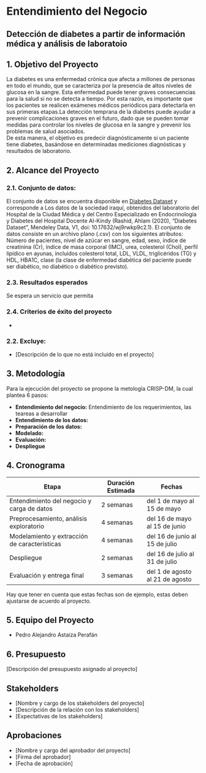 # Entendimiento del Negocio

## Detección de diabetes a partir de información médica y análisis de laboratoio  

## 1. Objetivo del Proyecto
La diabetes es una enfermedad crónica que afecta a millones de personas en todo el mundo, que se caracteriza por la presencia de altos niveles de glucosa en la sangre. Esta enfermedad puede tener graves consecuencias para la salud si no se detecta a tiempo. Por esta razón, es importante que los pacientes se realicen exámenes médicos periódicos para detectarla en sus primeras etapas.La detección temprana de la diabetes puede ayudar a prevenir complicaciones graves en el futuro, dado que se pueden tomar medidas para controlar los niveles de glucosa en la sangre y prevenir los problemas de salud asociados.<br>
De esta manera, el objetivo es predecir diagnósticamente si un paciente tiene diabetes, basándose en determinadas mediciones diagnósticas y resultados de laboratorio.

## 2. Alcance del Proyecto

### 2.1. Conjunto de datos:
El conjunto de datos se encuentra disponible en [Diabetes Dataset](https://data.mendeley.com/datasets/wj9rwkp9c2/1) y corresponde a Los datos de la sociedad iraquí, obtenidos del laboratorio del Hospital de la Ciudad Médica y del Centro Especializado en Endocrinología y Diabetes del Hospital Docente Al-Kindy (Rashid, Ahlam (2020), “Diabetes Dataset”, Mendeley Data, V1, doi: 10.17632/wj9rwkp9c2.1). El conjunto de datos consiste en un archivo plano (.csv) con los siguientes atributos: Número de pacientes, nivel de azúcar en sangre, edad, sexo, índice de creatinina (Cr), índice de masa corporal (IMC), urea, colesterol (Chol), perfil lipídico en ayunas, incluidos colesterol total, LDL, VLDL, triglicéridos (TG) y HDL, HBA1C, clase (la clase de enfermedad diabética del paciente puede ser diabético, no diabético o diabético previsto).
### 2.3. Resultados esperados
Se espera un servicio que permita

### 2.4. Criterios de éxito del proyecto
- 

### 2.2. Excluye:

- [Descripción de lo que no está incluido en el proyecto]

## 3. Metodología

Para la ejecución del proyecto se propone la metología CRISP-DM, la cual plantea 6 pasos:
- **Entendimiento del negocio:** Entendimiento de los requerimientos, las teareas a desarrollar 
- **Entendimiento de los datos:**
- **Preparación de los datos:**
- **Modelado:**
- **Evaluación:**
- **Despliegue**

## 4. Cronograma

| Etapa | Duración Estimada | Fechas |
|------|---------|-------|
| Entendimiento del negocio y carga de datos | 2 semanas | del 1 de mayo al 15 de mayo |
| Preprocesamiento, análisis exploratorio | 4 semanas | del 16 de mayo al 15 de junio |
| Modelamiento y extracción de características | 4 semanas | del 16 de junio al 15 de julio |
| Despliegue | 2 semanas | del 16 de julio al 31 de julio |
| Evaluación y entrega final | 3 semanas | del 1 de agosto al 21 de agosto |

Hay que tener en cuenta que estas fechas son de ejemplo, estas deben ajustarse de acuerdo al proyecto.

## 5. Equipo del Proyecto

- Pedro Alejandro Astaiza Perafán

## 6. Presupuesto

[Descripción del presupuesto asignado al proyecto]

## Stakeholders

- [Nombre y cargo de los stakeholders del proyecto]
- [Descripción de la relación con los stakeholders]
- [Expectativas de los stakeholders]

## Aprobaciones

- [Nombre y cargo del aprobador del proyecto]
- [Firma del aprobador]
- [Fecha de aprobación]
